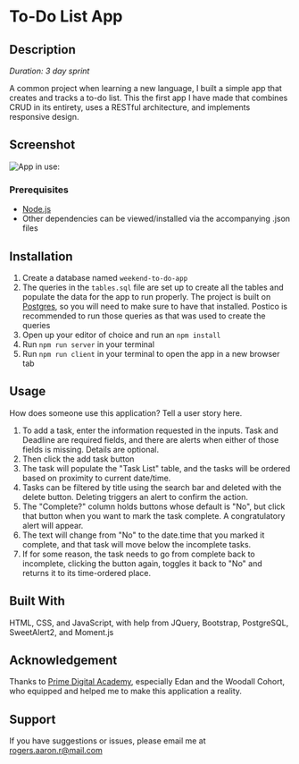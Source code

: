 # To-Do List App

## Description

_Duration: 3 day sprint_

A common project when learning a new language, I built a simple app that creates and tracks a to-do list.  This the first app I have made that combines CRUD in its entirety, uses a RESTful architecture, and implements responsive design.

## Screenshot

![App in use:](https://github.com/aaron-r-rogers/weekend-sql-to-do-list/blob/master/server/public/images/screenshot.png)

### Prerequisites

- [Node.js](https://nodejs.org/en/)
- Other dependencies can be viewed/installed via the accompanying .json files

## Installation

1. Create a database named `weekend-to-do-app`
2. The queries in the `tables.sql` file are set up to create all the tables and populate the data for the app to run properly. The project is built on [Postgres](https://www.postgresql.org/download/), so you will need to make sure to have that installed. Postico is recommended to run those queries as that was used to create the queries
3. Open up your editor of choice and run an `npm install`
4. Run `npm run server` in your terminal
5. Run `npm run client` in your terminal to open the app in a new browser tab

## Usage
How does someone use this application? Tell a user story here.

1. To add a task, enter the information requested in the inputs.  Task and Deadline are required fields, and there are alerts when either of those fields is missing.  Details are optional.
2. Then click the add task button
3. The task will populate the "Task List" table, and the tasks will be ordered based on proximity to current date/time.
4. Tasks can be filtered by title using the search bar and deleted with the delete button.  Deleting triggers an alert to confirm the action.
5. The "Complete?" column holds buttons whose default is "No", but click that button when you want to mark the task complete.  A congratulatory alert will appear.
6. The text will change from "No" to the date.time that you marked it complete, and that task will move below the incomplete tasks.
7. If for some reason, the task needs to go from complete back to incomplete, clicking the button again, toggles it back to "No" and returns it to its time-ordered place.

## Built With

HTML, CSS, and JavaScript, with help from JQuery, Bootstrap, PostgreSQL, SweetAlert2, and Moment.js

## Acknowledgement
Thanks to [Prime Digital Academy](www.primeacademy.io), especially Edan and the Woodall Cohort, who equipped and helped me to make this application a reality.

## Support
If you have suggestions or issues, please email me at [rogers.aaron.r@mail.com](www.google.com)
